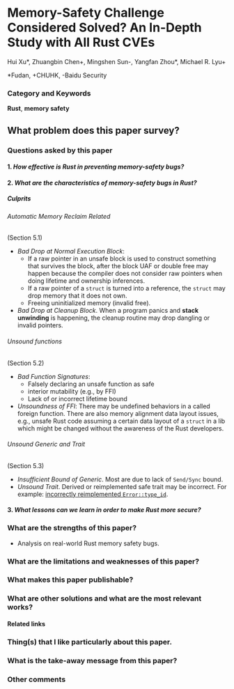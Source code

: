# Memory-Safety Challenge Considered Solved? An In-Depth Study with All Rust CVEs

Hui Xu\*, Zhuangbin Chen\+, Mingshen Sun\-, Yangfan Zhou\*, Michael R. Lyu\+

\*Fudan, \+CHUHK, \-Baidu Security

### Category and Keywords
**Rust**, **memory safety**

## What problem does this paper survey?

### Questions asked by this paper
#### 1. *How effective is Rust in preventing memory-safety bugs?*

#### 2. *What are the characteristics of memory-safety bugs in Rust?*

##### Culprits
###### Automatic Memory Reclaim Related
(Section 5.1)
- *Bad Drop at Normal Execution Block*:
    - If a raw pointer in an unsafe block is used to construct something that
    survives the block, after the block UAF or double free may happen because
    the compiler does not consider raw pointers when doing lifetime and
    ownership inferences.
    - If a raw pointer of a `struct` is turned into a reference, the `struct`
    may drop memory that it does not own.
    - Freeing uninitialized memory (invalid free).
- *Bad Drop at Cleanup Block*. When a program panics and **stack unwinding** is
  happening, the cleanup routine may drop dangling or invalid pointers.

###### Unsound functions
(Section 5.2)
- *Bad Function Signatures*:
    - Falsely declaring an unsafe function as safe
    - interior mutability (e.g., by FFI)
    - Lack of or incorrect lifetime bound
- *Unsoundness of FFI*: There may be undefined behaviors in a called foreign
  function. There are also memory alignment data layout issues, e.g., unsafe
  Rust code assuming a certain data layout of a `struct` in a lib which might
  be changed without the awareness of the Rust developers.

###### Unsound Generic and Trait
(Section 5.3)
- *Insufficient Bound of Generic*. Most are due to lack of `Send/Sync` bound.
- *Unsound Trait*. Derived or reimplemented safe trait may be incorrect. For
  example: [incorrectly reimplemented `Error::type_id`](https://blog.rust-lang.org/2019/05/13/Security-advisory.html).


#### 3. *What lessons can we learn in order to make Rust more secure?*

### What are the strengths of this paper?
- Analysis on real-world Rust memory safety bugs.

### What are the limitations and weaknesses of this paper?

### What makes this paper publishable?

### What are other solutions and what are the most relevant works?

#### Related links

### Thing(s) that I like particularly about this paper.

### What is the take-away message from this paper?

### Other comments
